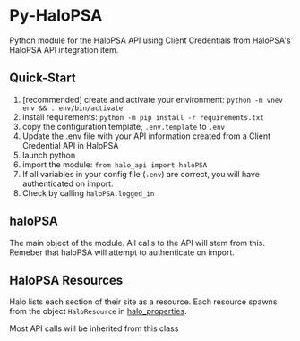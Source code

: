 # Py-HaloPSA

Python module for the HaloPSA API using Client Credentials from HaloPSA's HaloPSA API integration item.

## Quick-Start

1. [recommended] create and activate your environment: `python -m vnev env && . env/bin/activate`
2. install requirements: `python -m pip install -r requirements.txt`
3. copy the configuration template, `.env.template` to `.env`
4. Update the .env file with your API information created from a Client Credential API in HaloPSA
5. launch python
6. import the module: `from halo_api import haloPSA`
7. If all variables in your config file (`.env`) are correct, you will have authenticated on import.
8. Check by calling `haloPSA.logged_in`

## haloPSA

The main object of the module. All calls to the API will stem from this. Remeber that haloPSA will attempt to authenticate on import.

## HaloPSA Resources

Halo lists each section of their site as a resource. Each resource spawns from the object `HaloResource` in [halo_properties](halo_api/halo_properties.py).

Most API calls will be inherited from this class
